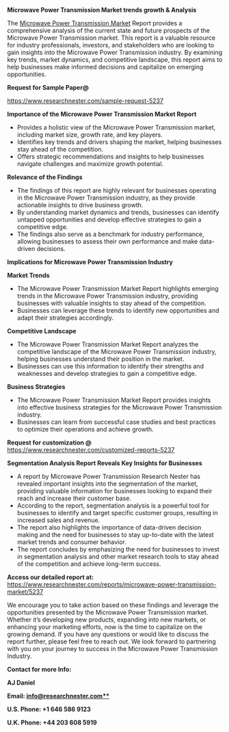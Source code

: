 ﻿<a name="_hlk169704084"></a><a name="_hlk168649135"></a><a name="_hlk167721000"></a>**Microwave Power Transmission Market trends growth & Analysis**

The [Microwave Power Transmission Market](https://www.researchnester.com/reports/microwave-power-transmission-market/5237) Report provides a comprehensive analysis of the current state and future prospects of the Microwave Power Transmission market. This report is a valuable resource for industry professionals, investors, and stakeholders who are looking to gain insights into the Microwave Power Transmission industry. By examining key trends, market dynamics, and competitive landscape, this report aims to help businesses make informed decisions and capitalize on emerging opportunities.

**Request for Sample Paper@**

<https://www.researchnester.com/sample-request-5237>

**Importance of the Microwave Power Transmission Market Report**

- Provides a holistic view of the Microwave Power Transmission market, including market size, growth rate, and key players.
- Identifies key trends and drivers shaping the market, helping businesses stay ahead of the competition.
- Offers strategic recommendations and insights to help businesses navigate challenges and maximize growth potential.

**Relevance of the Findings**	

- The findings of this report are highly relevant for businesses operating in the Microwave Power Transmission industry, as they provide actionable insights to drive business growth.
- By understanding market dynamics and trends, businesses can identify untapped opportunities and develop effective strategies to gain a competitive edge.
- The findings also serve as a benchmark for industry performance, allowing businesses to assess their own performance and make data-driven decisions.

**Implications for Microwave Power Transmission  Industry**

**Market Trends**

- The Microwave Power Transmission Market Report highlights emerging trends in the Microwave Power Transmission industry, providing businesses with valuable insights to stay ahead of the competition.
- Businesses can leverage these trends to identify new opportunities and adapt their strategies accordingly.

**Competitive Landscape**

- The Microwave Power Transmission Market Report analyzes the competitive landscape of the Microwave Power Transmission industry, helping businesses understand their position in the market.
- Businesses can use this information to identify their strengths and weaknesses and develop strategies to gain a competitive edge.

**Business Strategies**

- The Microwave Power Transmission Market Report provides insights into effective business strategies for the Microwave Power Transmission industry.
- Businesses can learn from successful case studies and best practices to optimize their operations and achieve growth.

**Request for customization @** <https://www.researchnester.com/customized-reports-5237>

**Segmentation Analysis Report Reveals Key Insights for Businesses**

- A report by Microwave Power Transmission Research Nester has revealed important insights into the segmentation of the market, providing valuable information for businesses looking to expand their reach and increase their customer base.
- According to the report, segmentation analysis is a powerful tool for businesses to identify and target specific customer groups, resulting in increased sales and revenue.
- The report also highlights the importance of data-driven decision making and the need for businesses to stay up-to-date with the latest market trends and consumer behavior.
- The report concludes by emphasizing the need for businesses to invest in segmentation analysis and other market research tools to stay ahead of the competition and achieve long-term success.

**Access our detailed report at:** <https://www.researchnester.com/reports/microwave-power-transmission-market/5237>

We encourage you to take action based on these findings and leverage the opportunities presented by the Microwave Power Transmission market. Whether it’s developing new products, expanding into new markets, or enhancing your marketing efforts, now is the time to capitalize on the growing demand. If you have any questions or would like to discuss the report further, please feel free to reach out. We look forward to partnering with you on your journey to success in the Microwave Power Transmission Industry.

**Contact for more Info:**

**AJ Daniel**

**Email: [info@researchnester.com**](mailto:info@researchnester.com)**

**U.S. Phone: +1 646 586 9123**

**U.K. Phone: +44 203 608 5919**



